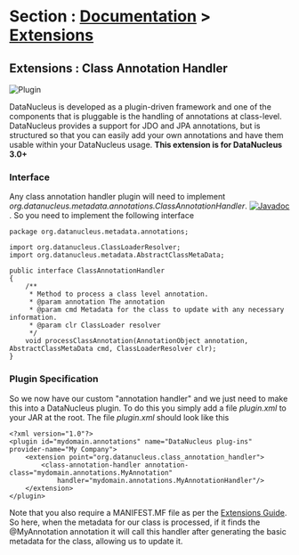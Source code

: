 <head><title>Extensions : Class Annotation Handler</title></head>

# Section : [Documentation](../index.html) > [Extensions](index.html)

## Extensions : Class Annotation Handler
![Plugin](../../images/nucleus_plugin.gif)

DataNucleus is developed as a plugin-driven framework and one of the components that is pluggable is 
the handling of annotations at class-level. DataNucleus provides a support for JDO and JPA annotations, 
but is structured so that you can easily add your own annotations and have them usable within your 
DataNucleus usage. <b>This extension is for DataNucleus 3.0+</b>

### Interface

Any class annotation handler plugin will need to implement _org.datanucleus.metadata.annotations.ClassAnnotationHandler_.
[![Javadoc](../../images/javadoc.gif)](http://www.datanucleus.org/javadocs/core/latest/org/datanucleus/metadata/annotations/ClassAnnotationHandler.html).
So you need to implement the following interface

	package org.datanucleus.metadata.annotations;
	
	import org.datanucleus.ClassLoaderResolver;
	import org.datanucleus.metadata.AbstractClassMetaData;
	
	public interface ClassAnnotationHandler
	{
	    /**
	     * Method to process a class level annotation.
	     * @param annotation The annotation
	     * @param cmd Metadata for the class to update with any necessary information.
	     * @param clr ClassLoader resolver
	     */
	    void processClassAnnotation(AnnotationObject annotation, AbstractClassMetaData cmd, ClassLoaderResolver clr);
	}

### Plugin Specification

So we now have our custom "annotation handler" and we just need to make this into a DataNucleus 
plugin. To do this you simply add a file _plugin.xml_ to your JAR at the root. The file _plugin.xml_ should look like this


	<?xml version="1.0"?>
	<plugin id="mydomain.annotations" name="DataNucleus plug-ins" provider-name="My Company">
    	<extension point="org.datanucleus.class_annotation_handler">
        	<class-annotation-handler annotation-class="mydomain.annotations.MyAnnotation" 
                handler="mydomain.annotations.MyAnnotationHandler"/>
    	</extension>
	</plugin>

Note that you also require a MANIFEST.MF file as per the [Extensions Guide](index.html).
So here, when the metadata for our class is processed, if it finds the @MyAnnotation annotation
it will call this handler after generating the basic metadata for the class, allowing us to update it.

